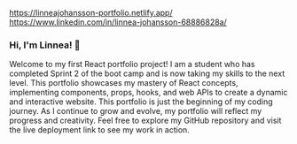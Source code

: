 
https://linneajohansson-portfolio.netlify.app/
https://www.linkedin.com/in/linnea-johansson-68886828a/

### Hi, I'm Linnea! 👋

Welcome to my first React portfolio project! I am a student who has completed Sprint 2 of the boot camp and is now taking my skills to the next level. This portfolio showcases my mastery of React concepts, implementing components, props, hooks, and web APIs to create a dynamic and interactive website. This portfolio is just the beginning of my coding journey. As I continue to grow and evolve, my portfolio will reflect my progress and creativity. Feel free to explore my GitHub repository and visit the live deployment link to see my work in action.
